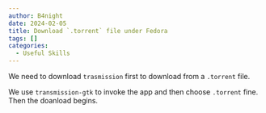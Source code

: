 ```yaml
---
author: B4night
date: 2024-02-05
title: Download `.torrent` file under Fedora
tags: []
categories:
  - Useful Skills
---
```


We need to download `trasmission` first to download from a `.torrent` file.

We use `transmission-gtk` to invoke the app and then choose `.torrent` fine. Then the doanload begins.
